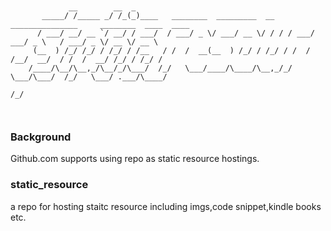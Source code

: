 ```
 

             __        __  _                                                                          
       _____/ /_____ _/ /_(_)____   ________  _________  __  _______________     ________  ____  ____ 
      / ___/ __/ __ `/ __/ / ___/  / ___/ _ \/ ___/ __ \/ / / / ___/ ___/ _ \   / ___/ _ \/ __ \/ __ \
     (__  ) /_/ /_/ / /_/ / /__   / /  /  __(__  ) /_/ / /_/ / /  / /__/  __/  / /  /  __/ /_/ / /_/ /
    /____/\__/\__,_/\__/_/\___/  /_/   \___/____/\____/\__,_/_/   \___/\___/  /_/   \___/ .___/\____/ 
                                                                                   /_/            

                                                                         

```
                                                                     

### Background

Github.com supports using repo as static resource hostings.

### static_resource
a repo for hosting staitc resource including imgs,code snippet,kindle books etc.

